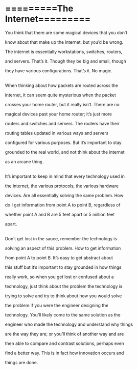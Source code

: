 # =========The Internet=========

&#x20;                             You think that there are some magical devices that you don’t

&#x20;                             know about that make up the internet, but you’d be wrong.

&#x20;                             The internet is essentially workstations, switches, routers,

&#x20;                             and servers. That’s it. Though they be big and small, though

&#x20;                             they have various configurations. That’s it. No magic.

\
&#x20;                             When thinking about how packets are routed across the

&#x20;                             internet, it can seem quite mysterious when the packet

&#x20;                             crosses your home router, but it really isn’t. There are no

&#x20;                             magical devices past your home router; it’s just more

&#x20;                             routers and switches and servers. The routers have their

&#x20;                             routing tables updated in various ways and servers

&#x20;                             configured for various purposes. But it’s important to stay

&#x20;                             grounded to the real world, and not think about the internet

&#x20;                             as an arcane thing.

\
&#x20;                             It’s important to keep in mind that every technology used in

&#x20;                             the internet, the various protocols, the various hardware

&#x20;                             devices. Are all essentially solving the same problem. How

&#x20;                             do I get information from point A to point B, regardless of

&#x20;                             whether point A and B are 5 feet apart or 5 million feet

&#x20;                             apart.

\
&#x20;                             Don’t get lost in the sauce, remember the technology is

&#x20;                             solving an aspect of this problem. How to get information

&#x20;                             from point A to point B. It’s easy to get abstract about

&#x20;                             this stuff but it’s important to stay grounded in how things

&#x20;                             really work, so when you get lost or confused about a

&#x20;                             technology, just think about the problem the technology is

&#x20;                             trying to solve and try to think about how you would solve

&#x20;                             the problem if you were the engineer designing the

&#x20;                             technology. You’ll likely come to the same solution as the

&#x20;                             engineer who made the technology and understand why things

&#x20;                             are the way they are; or you’ll think of another way and are

&#x20;                             then able to compare and contrast solutions, perhaps even

&#x20;                             find a better way. This is in fact how innovation occurs and

&#x20;                             things are done.
